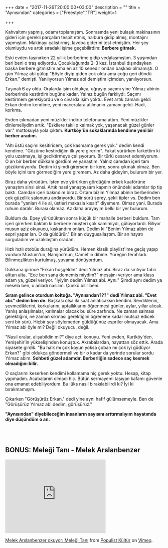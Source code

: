 +++
date = "2017-11-26T20:00:00+03:00"
description = ""
title = "Aynısından"
categories = ["Freestyle","TR"]
weight=1

+++

Kahvaltımı yapmış, odamı toplamıştım. Sonrasında yeni bulaşık makinasının gideri için gerekli parçaları tespit etmiş, nalbura gidip almış, montajını yapmıştım. Makinayı çalıştırmış, lavoba giderini test etmiştim. Her şey olumluydu ve artık sıradaki işime geçebilirdim: **Berbere gitmek.** 

<!--more-->


Eski evden taşınırken 22 yıllık berberime gidip vedalaşmıştım. 3 yaşımdan beri beni o traş ediyordu. Çocukluğumda 2-3 kez, İstanbul dışındayken başka berbere gitmiştim ama en az 10 senedir ondan başkası olmamıştı. O gün Yılmaz abi gülüp "Böyle diyip giden çok oldu ama çoğu geri döndü Erkan." demişti. Yanılıyorsun Yılmaz abi demiştim içimden, yanılıyorsun.

Taşınalı 6 ay oldu. Oralarda işim oldukça, uğrayıp saçımı yine Yılmaz abinin berberinde kestirdim bugüne kadar. Yalnız bugün farklıydı. Saçımı kestirmem gerekiyordu ve o civarda işim yoktu. Evet artık zamanı geldi Erkan dedim kendime, yeni maceralara atılmanın zamanı geldi. Hadi, korkma. 

Evden çıkmadan yeni müzikler indirip telefonuma attım. Yeni müzikler dinlemeliydim artık. "Eskilere takılıp kalmak yok, yaşanacak güzel günler var." mottosuyla yola çıktım. **Kurtköy'ün sokaklarında kendime yeni bir berber aradım.**

"Altı üstü saçımı kesitiricem, çok kasmama gerek yok." dedim kendi kendime. "Gözüme kestirdiğim ilk yere girerim". Fakat yürürken farkettim ki yolu uzatmaya, işi geciktirmeye çalışıyorum. Bir türlü cesaret edemiyorum. O an bir berber dükkanı gördüm ve yanaştım. Yalnız camdan içeri tam gözükmüyordu. Dedim ki şimdi girersem bir kere, sonra çıkmak olmaz. Ben böyle içini tam görmediğim yere giremem. Az daha gideyim, bulurum bir yer.

Biraz daha yürüdüm. İşten eve yürürken gördüğüm erkek kuaförüne yanaştım sinsi sinsi. Artık nasıl yanaştıysam kapının önündeki adamlar tip tip baktı. Camdan içeri bakındım biraz. Ortam bizim Yılmaz abinin berberinden çok güzellik salonunu andırıyordu. Bir sürü sprey, şekil tipler vs. Dedim ben burada "yanları 4 ile al, üstleri makasla kısalt" diyemem. Olmaz yani. Burada ruhum daralır. Burası olamaz. Az daha arayayım belki bir yer bulurum.

Buldum da. Epey yürüdükten sonra küçük bir mahalle berberi buldum. Tam içeri girerken baktım ki berberle müşteri çok samimiydi, gülüyorlardı. Biliyor musun aziz okuyucu, kıskandım onları. Dedim ki "Benim Yılmaz abim de espri yapar lan. O da güldürür." Bir an duygusallaştım. Bir an hayatı sorguladım ve uzaklaştım oradan.

Hızlı hızlı otobüs durağına yürüdüm. Hemen klasik playlist'ime geçiş yapıp vurdum Müslüm'ün, Namjoo'nun, Camel'ın dibine. Yüreğim ferahladı. Bilinmezlikten kurtulmuş, yuvama dönüyordum.

Dükkana girince "Erkan hoşgeldin" dedi Yılmaz abi. Biraz da sırıtıyor tabii alttan alta. "Eee ben sana dememiş miydim?" mesajını veriyor ama klass adam ya, güzel veriyor. "İyiyim dedim Yılmaz abi. Aynı." Şimdi aynı dedim ya mesela ben, o anladı nasılım. Çünkü bilir beni. 

**Sıram gelince oturdum koltuğa. "Aynısından???" dedi Yılmaz abi. "Evet abi." dedim ben de.** Başkası olsa iki saat anlatıcaksın kendini. Sevdiklerini, sevmediklerini, korkularını, aptallıklarını öğrenmesi günler, aylar, yıllar alıcak. Yanlış anlaşılmalar, kırılmalar olacak bu süre zarfında. Ne zaman salması gerektiğini, ne zaman sıkması gerektiğini öğrenene kadar mutsuz edicek seni bir sürü. Hiçbir şey söylemeden güldüğünüz espriler olmayacak. Ama Yılmaz abi öyle mi? Değil okuyucu, değil.

"Nasıl oralar, alışabildin mi?" diye açtı konuyu. Yeni evden, Kurtköy'den, Yenişehir'in yükselişinden konuştuk. Akrabalardan, hayattan söz ettik. Arada siyasete girdik. "Bu halk mı çok koyun yoksa çoban mı çok iyi güdüyor Erkan?" gibi oldukça göndermeli ve bir o kadar da yerinde sorular sordu Yılmaz abim. **Sohbeti güzel adamdır. Berberliğin sadece saç kesmek olmadığını bilir.**

O saçlarımı keserken kendimi kollamama hiç gerek yoktu. Hesap, kitap yapmadım. Acabalarım olmadı hiç. Bütün sermayemi taşıyan kafamı güvenle ona emanet edebiliyordum. Bu lüks nasıl bırakılabilirdi ki? İyi ki bırakmamışım.

Çıkarken "Görüşürüz Erkan." dedi yine aynı hafif gülümsemeyle. Ben de "Görüşürüz Yılmaz abi dedim, görüşürüz." 

**"Aynısından" diyebileceğim insanların sayısını arttırmalıyım hayatımda diye düşündüm o an.**     


<br></br>
## BONUS: Meleği Tanı - Melek Arslanbenzer

<iframe src="https://player.vimeo.com/video/95602174" width="320" height="235" frameborder="0" webkitallowfullscreen mozallowfullscreen allowfullscreen></iframe>
<p><a href="https://vimeo.com/95602174">Melek Arslanbenzer okuyor: Meleği Tanı</a> from <a href="https://vimeo.com/populistkultur">Populist K&uuml;lt&uuml;r</a> on <a href="https://vimeo.com">Vimeo</a>.</p>